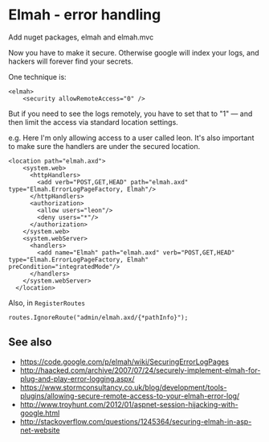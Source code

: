 # Elmah - error handling

Add nuget packages, elmah and elmah.mvc

Now you have to make it secure. Otherwise google will index your logs, and hackers will forever find your secrets.


One technique is:

    <elmah>
        <security allowRemoteAccess="0" />


But if you need to see the logs remotely, you have to set that to "1" &mdash; and then limit the access via standard location settings.

e.g. Here I'm only allowing access to a user called leon. It's also important to make sure the handlers are under the secured location.


    <location path="elmah.axd">
        <system.web>
          <httpHandlers>
            <add verb="POST,GET,HEAD" path="elmah.axd" type="Elmah.ErrorLogPageFactory, Elmah"/>
          </httpHandlers>
          <authorization>
            <allow users="leon"/>
            <deny users="*"/>
          </authorization>
        </system.web>
        <system.webServer>
          <handlers>
            <add name="Elmah" path="elmah.axd" verb="POST,GET,HEAD" type="Elmah.ErrorLogPageFactory, Elmah" preCondition="integratedMode"/>
          </handlers>
        </system.webServer>
      </location>



Also, in `RegisterRoutes`

    routes.IgnoreRoute("admin/elmah.axd/{*pathInfo}");


## See also

 * https://code.google.com/p/elmah/wiki/SecuringErrorLogPages
 * http://haacked.com/archive/2007/07/24/securely-implement-elmah-for-plug-and-play-error-logging.aspx/
 * https://www.stormconsultancy.co.uk/blog/development/tools-plugins/allowing-secure-remote-access-to-your-elmah-error-log/
 * http://www.troyhunt.com/2012/01/aspnet-session-hijacking-with-google.html
 * http://stackoverflow.com/questions/1245364/securing-elmah-in-asp-net-website